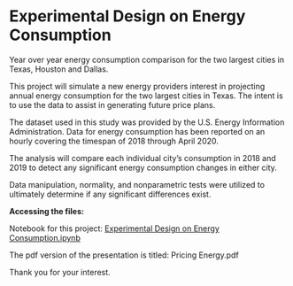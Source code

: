 # Experimental Design on Energy Consumption
Year over year energy consumption comparison for the two largest cities in Texas, Houston and Dallas.

This project will simulate a new energy providers interest in projecting annual energy consumption for the two largest cities in Texas. The intent is to use the data to assist in generating future price plans.

The dataset used in this study was provided by the U.S. Energy Information Administration. Data for energy consumption has been reported on an hourly covering the timespan of 2018 through April 2020.

The analysis will compare each individual city’s consumption in 2018 and 2019 to detect any significant energy consumption changes in either city.

Data manipulation, normality, and nonparametric tests were utilized to ultimately determine if any significant differences exist.

**Accessing the files:**

Notebook for this project: [Experimental Design on Energy Consumption.ipynb](https://github.com/fdortega/Experimental-Design-on-Energy-Consumption/blob/master/Experimental%20Design%20on%20Energy%20Consumption.ipynb)

The pdf version of the presentation is titled: Pricing Energy.pdf

Thank you for your interest.
